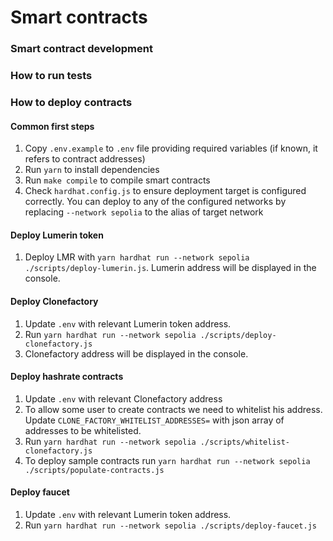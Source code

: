 # Smart contracts

### Smart contract development

### How to run tests

### How to deploy contracts
#### Common first steps
1. Copy `.env.example`  to  `.env` file providing required variables (if known, it refers to contract addresses) 
2. Run `yarn` to install dependencies
3. Run `make compile` to compile smart contracts
4. Check `hardhat.config.js` to ensure deployment target is configured correctly. You can deploy to any of the configured networks by replacing `--network sepolia` to the alias of target network

#### Deploy Lumerin token
1. Deploy LMR with `yarn hardhat run --network sepolia ./scripts/deploy-lumerin.js`. Lumerin address will be displayed in the console.

#### Deploy Clonefactory
1. Update `.env` with relevant Lumerin token address. 
2. Run `yarn hardhat run --network sepolia ./scripts/deploy-clonefactory.js`
3. Clonefactory address will be displayed in the console.

#### Deploy hashrate contracts
1. Update `.env` with relevant Clonefactory address
2. To allow some user to create contracts we need to whitelist his address. Update `CLONE_FACTORY_WHITELIST_ADDRESSES=` with json array of addresses to be whitelisted.
3. Run `yarn hardhat run --network sepolia ./scripts/whitelist-clonefactory.js`
4. To deploy sample contracts run `yarn hardhat run --network sepolia ./scripts/populate-contracts.js`

#### Deploy faucet
1. Update `.env` with relevant Lumerin token address. 
2. Run `yarn hardhat run --network sepolia ./scripts/deploy-faucet.js`

